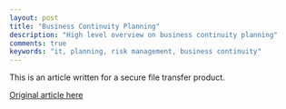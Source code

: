 ```yaml
---
layout: post
title: "Business Continuity Planning"
description: "High level overview on business continuity planning"
comments: true
keywords: "it, planning, risk management, business continuity"
---
```


This is an article written for a secure file transfer product.

[Original article here](https://www.sftpplus.com/articles/2018/sftpplus-business-continuity-article.html)
